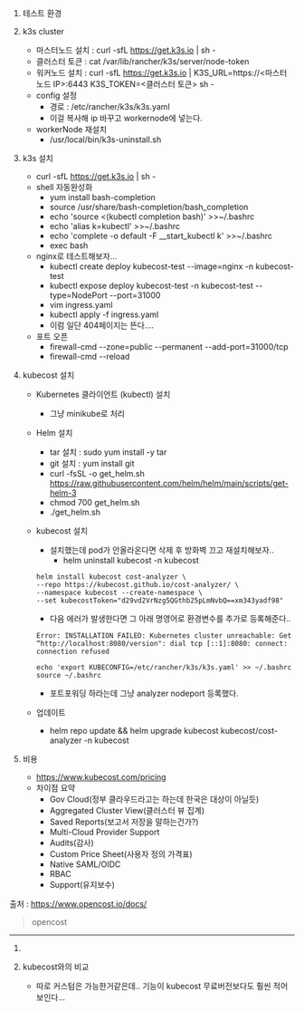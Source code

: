 1. 테스트 환경

2. k3s cluster
    - 마스터노드 설치 : curl -sfL https://get.k3s.io | sh -
    - 클러스터 토큰 : cat /var/lib/rancher/k3s/server/node-token
    - 워커노드 설치 : curl -sfL https://get.k3s.io | K3S_URL=https://<마스터 노드 IP>:6443 K3S_TOKEN=<클러스터 토큰> sh -
    - config 설정
        * 경로 : /etc/rancher/k3s/k3s.yaml
        * 이걸 복사해 ip 바꾸고 workernode에 넣는다.
    - workerNode 재설치
        * /usr/local/bin/k3s-uninstall.sh

3. k3s 설치
    - curl -sfL https://get.k3s.io | sh -
    - shell 자동완성화
        * yum install bash-completion
        * source /usr/share/bash-completion/bash_completion
        * echo 'source <(kubectl completion bash)' >>~/.bashrc
        * echo 'alias k=kubectl' >>~/.bashrc
        * echo 'complete -o default -F __start_kubectl k' >>~/.bashrc
        * exec bash
    - nginx로 테스트해보자...
        * kubectl create deploy kubecost-test --image=nginx  -n kubecost-test
        * kubectl expose deploy kubecost-test -n kubecost-test --type=NodePort --port=31000
        * vim ingress.yaml
        * kubectl apply -f ingress.yaml
        * 이럼 일단 404페이지는 뜬다....
    - 포트 오픈
        * firewall-cmd --zone=public --permanent --add-port=31000/tcp
        * firewall-cmd --reload


4. kubecost 설치
    - Kubernetes 클라이언트 (kubectl) 설치
        * 그냥 minikube로 처리
    - Helm 설치
        * tar 설치 : sudo yum install -y tar
        * git 설치 : yum install git
        * curl -fsSL -o get_helm.sh https://raw.githubusercontent.com/helm/helm/main/scripts/get-helm-3
        * chmod 700 get_helm.sh
        * ./get_helm.sh

    - kubecost 설치
        - 설치했는데 pod가 안올라온다면 삭제 후 방화벽 끄고 재설치해보자..
            * helm uninstall kubecost -n kubecost
        ```
        helm install kubecost cost-analyzer \
        --repo https://kubecost.github.io/cost-analyzer/ \
        --namespace kubecost --create-namespace \
        --set kubecostToken="d29vd2VrNzg5QGthb25pLmNvbQ==xm343yadf98"
        ```
        - 다음 에러가 발생한다면 그 아래 명영어로 환경변수를 추가로 등록해준다..
        ```
        Error: INSTALLATION FAILED: Kubernetes cluster unreachable: Get “http://localhost:8080/version": dial tcp [::1]:8080: connect: connection refused
        ```
        ```
        echo 'export KUBECONFIG=/etc/rancher/k3s/k3s.yaml' >> ~/.bashrc
        source ~/.bashrc
        ```
        - 포트포워딩 하라는데 그냥 analyzer nodeport 등록했다.
    - 업데이트
        * helm repo update && helm upgrade kubecost kubecost/cost-analyzer -n kubecost


5. 비용
    - https://www.kubecost.com/pricing
    - 차이점 요약
        * Gov Cloud(정부 클라우드라고는 하는데 한국은 대상이 아닐듯)
        * Aggregated Cluster View(클러스터 뷰 집계)
        * Saved Reports(보고서 저장을 말하는건가?)
        * Multi-Cloud Provider Support
        * Audits(감사)
        * Custom Price Sheet(사용자 정의 가격표)
        * Native SAML/OIDC
        * RBAC
        * Support(유지보수)






출처 : https://www.opencost.io/docs/
> opencost
----
1. 



2. kubecost와의 비교
    - 따로 커스텀은 가능한거같은데.. 기능이 kubecost 무료버전보다도 훨씬 적어보인다...







